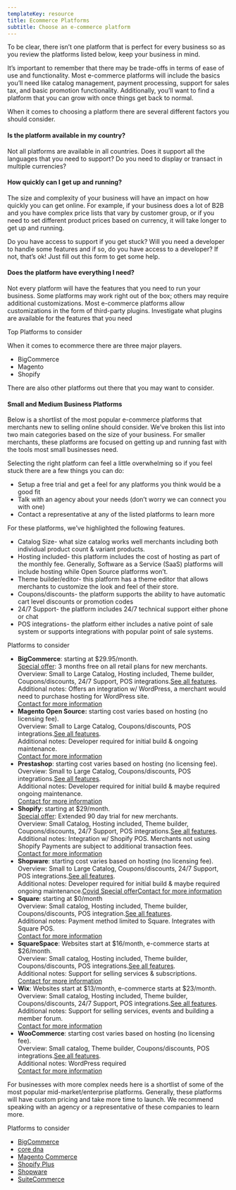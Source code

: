 ```yaml
---
templateKey: resource
title: Ecommerce Platforms
subtitle: Choose an e-commerce platform
---
```

To be clear, there isn’t one platform that is perfect for every business so as you review the platforms listed below, keep your business in mind.



It’s important to remember that there may be trade-offs in terms of ease of use and functionality. Most e-commerce platforms will include the basics you’ll need like catalog management, payment processing, support for sales tax, and basic promotion functionality. Additionally, you’ll want to find a platform that you can grow with once things get back to normal.



When it comes to choosing a platform there are several different factors you should consider.

#### Is the platform available in my country?

Not all platforms are available in all countries. Does it support all the languages that you need to support? Do you need to display or transact in multiple currencies?

#### How quickly can I get up and running?

The size and complexity of your business will have an impact on how quickly you can get online. For example, if your business does a lot of B2B and you have complex price lists that vary by customer group, or if you need to set different product prices based on currency, it will take longer to get up and running.

Do you have access to support if you get stuck? Will you need a developer to handle some features and if so, do you have access to a developer? If not, that’s ok! Just fill out this form to get some help.

#### Does the platform have everything I need?

Not every platform will have the features that you need to run your business. Some platforms may work right out of the box; others may require additional customizations. Most e-commerce platforms allow customizations in the form of third-party plugins. Investigate what plugins are available for the features that you need



Top Platforms to consider

When it comes to ecommerce there are three major players.

* BigCommerce
* Magento
* Shopify



There are also other platforms out there that you may want to consider.



#### Small and Medium Business Platforms

Below is a shortlist of the most popular e-commerce platforms that merchants new to selling online should consider. We’ve broken this list into two main categories based on the size of your business. For smaller merchants, these platforms are focused on getting up and running fast with the tools most small businesses need.



Selecting the right platform can feel a little overwhelming so if you feel stuck there are a few things you can do:

* Setup a free trial and get a feel for any platforms you think would be a good fit
* Talk with an agency about your needs (don’t worry we can connect you with one)
* Contact a representative at any of the listed platforms to learn more



For these platforms, we’ve highlighted the following features.

* Catalog Size- what size catalog works well merchants including both individual product count & variant products.
* Hosting included- this platform includes the cost of hosting as part of the monthly fee. Generally, Software as a Service (SaaS) platforms will include hosting while Open Source platforms won’t.
* Theme builder/editor- this platform has a theme editor that allows merchants to customize the look and feel of their store.
* Coupons/discounts- the platform supports the ability to have automatic cart level discounts or promotion codes
* 24/7 Support- the platform includes 24/7 technical support either phone or chat
* POS integrations- the platform either includes a native point of sale system or supports integrations with popular point of sale systems.



Platforms to consider

* **BigCommerce**: starting at $29.95/month.\
  [Special offer](https://www.bigcommerce.com/covid19/): 3 months free on all retail plans for new merchants.\
  Overview: Small to Large Catalog, Hosting included, Theme builder, Coupons/discounts, 24/7 Support, POS integrations.[See all features](https://www.bigcommerce.com/product/).\
  Additional notes: Offers an integration w/ WordPress, a merchant would need to purchase hosting for WordPress site.\
  [Contact for more information](https://www.bigcommerce.com/essentials/request-a-demo/)
* **Magento Open Source:** starting cost varies based on hosting (no licensing fee).\
  Overview: Small to Large Catalog, Coupons/discounts, POS integrations.[See all features](https://magento.com/compare-open-source-and-magento-commerce).\
  Additional notes: Developer required for initial build & ongoing maintenance.\
  [Contact for more information](https://magento.com/compare-open-source-and-magento-commerce)
* **Prestashop**: starting cost varies based on hosting (no licensing fee).\
  Overview: Small to Large Catalog, Coupons/discounts, POS integrations.[See all features](https://www.prestashop.com/en/features).\
  Additional notes: Developer required for initial build & maybe required ongoing maintenance.\
  [Contact for more information](https://www.prestashop.com/en/contact)
* **Shopify**: starting at $29/month.\
  [Special offer](https://www.shopify.com/covid19): Extended 90 day trial for new merchants.\
  Overview: Small Catalog, Hosting included, Theme builder, Coupons/discounts, 24/7 Support, POS integrations.[See all features](https://www.shopify.com/pricing).\
  Additional notes: Integration w/ Shopify POS. Merchants not using Shopify Payments are subject to additional transaction fees.\
  [Contact for more information](https://www.shopify.com/contact)
* **Shopware**: starting cost varies based on hosting (no licensing fee).\
  Overview: Small to Large Catalog, Coupons/discounts, 24/7 Support, POS integrations.[See all features](https://www.shopware.com/en/products/shopware-6/).\
  Additional notes: Developer required for initial build & maybe required ongoing maintenance.[Covid Special offer](https://www.shopware.com/en/covid19/)[Contact for more information](https://www.shopware.com/en/contact/)
* **Square**: starting at $0/month\
  Overview: Small catalog, Hosting included, Theme builder, Coupons/discounts, POS integration.[See all features](https://squareup.com/us/en/online-store).\
  Additional notes: Payment method limited to Square. Integrates with Square POS.\
  [Contact for more information](https://squareup.com/us/en/sales)
* **SquareSpace**: Websites start at $16/month, e-commerce starts at $26/month.\
  Overview: Small catalog, Hosting included, Theme builder, Coupons/discounts, POS integrations.[See all features](https://www.squarespace.com/ecommerce-website).\
  Additional notes: Support for selling services & subscriptions.\
  [Contact for more information](https://www.squarespace.com/contact)
* **Wix**: Websites start at $13/month, e-commerce starts at $23/month.\
  Overview: Small catalog, Hosting included, Theme builder, Coupons/discounts, 24/7 Support, POS integrations.[See all features](https://www.wix.com/ecommerce/website).\
  Additional notes: Support for selling services, events and building a member forum.\
  [Contact for more information](https://www.wix.com/about/contact-us)
* **WooCommerce**: starting cost varies based on hosting (no licensing fee).\
  Overview: Small catalog, Theme builder, Coupons/discounts, POS integrations.[See all features](https://woocommerce.com/features/).\
  Additional notes: WordPress required\
  [Contact for more information](https://woocommerce.com/contact-us/)



For businesses with more complex needs here is a shortlist of some of the most popular mid-market/enterprise platforms. Generally, these platforms will have custom pricing and take more time to launch. We recommend speaking with an agency or a representative of these companies to learn more.



Platforms to consider

* [BigCommerce](https://www.bigcommerce.com/)
* [core dna](https://www.coredna.com/)
* [Magento Commerce](https://magento.com/)
* [Shopify Plus](https://www.shopify.com/plus)
* [Shopware](https://www.shop-ware.com/)
* [SuiteCommerce](https://www.netsuite.com/portal/products/ecommerce/products/ecommerce.shtml)